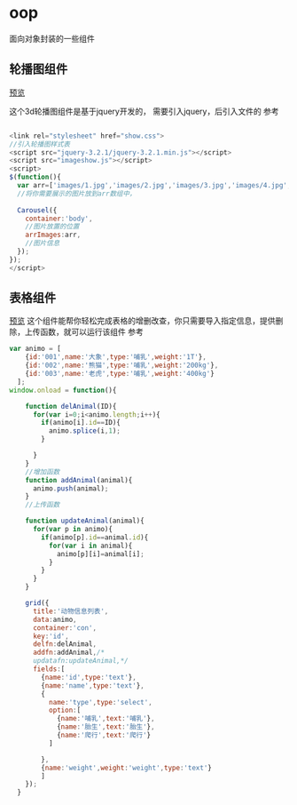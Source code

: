 # oop
面向对象封装的一些组件

## 轮播图组件
<a href="http://tclound.com/oop/%E5%B9%BB%E7%81%AF%E7%89%87%E6%8F%92%E4%BB%B6%E5%BC%80%E5%8F%91/show.html">预览</a>

这个3d轮播图组件是基于jquery开发的，
需要引入jquery，后引入文件的
参考
```javascript

<link rel="stylesheet" href="show.css">
//引入轮播图样式表
<script src="jquery-3.2.1/jquery-3.2.1.min.js"></script>
<script src="imageshow.js"></script>
<script>
$(function(){
  var arr=['images/1.jpg','images/2.jpg','images/3.jpg','images/4.jpg',];
  //将你需要展示的图片放到arr数组中，
  
  Carousel({
    container:'body',
    //图片放置的位置
    arrImages:arr,
    //图片信息  
  });
});
</script>

```

## 表格组件

<a href="http://tclound.com/oop/%E8%A1%A8%E6%A0%BC%E6%8F%92%E4%BB%B6/customer/musicList.html">预览</a>
这个组件能帮你轻松完成表格的增删改查，你只需要导入指定信息，提供删除，上传函数，就可以运行该组件
参考
```javascript
var animo = [
    {id:'001',name:'大象',type:'哺乳',weight:'1T'},
    {id:'002',name:'熊猫',type:'哺乳',weight:'200kg'},
    {id:'003',name:'老虎',type:'哺乳',weight:'400kg'}
  ];
window.onload = function(){

    function delAnimal(ID){
      for(var i=0;i<animo.length;i++){
        if(animo[i].id==ID){
          animo.splice(i,1);
        }

      }
    }
    //增加函数
    function addAnimal(animal){
      animo.push(animal);
    }
    //上传函数

    function updateAnimal(animal){
      for(var p in animo){
        if(animo[p].id==animal.id){
          for(var i in animal){
            animo[p][i]=animal[i];
          }
        }
      }
    }

    grid({
      title:'动物信息列表',
      data:animo,
      container:'con',
      key:'id',
      delfn:delAnimal,
      addfn:addAnimal,/*
      updatafn:updateAnimal,*/
      fields:[
        {name:'id',type:'text'},
        {name:'name',type:'text'},
        {
          name:'type',type:'select',
          option:[
            {name:'哺乳',text:'哺乳'},
            {name:'胎生',text:'胎生'},
            {name:'爬行',text:'爬行'}
          ]

        },
        {name:'weight',weight:'weight',type:'text'}
        ]
    });
  }
  
  
```
  
